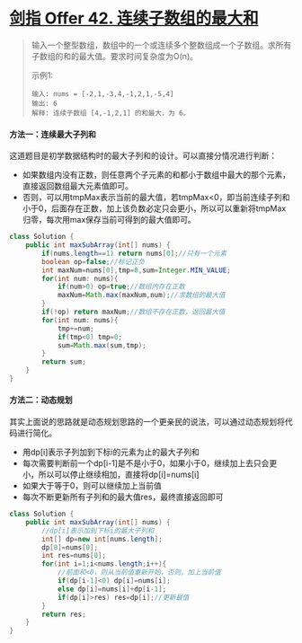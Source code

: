 # [剑指 Offer 42. 连续子数组的最大和](https://leetcode-cn.com/problems/lian-xu-zi-shu-zu-de-zui-da-he-lcof/)

>输入一个整型数组，数组中的一个或连续多个整数组成一个子数组。求所有子数组的和的最大值。要求时间复杂度为O(n)。
>
> 示例1:
>
>~~~
>输入: nums = [-2,1,-3,4,-1,2,1,-5,4]
>输出: 6
>解释: 连续子数组 [4,-1,2,1] 的和最大，为 6。
>~~~

#### 方法一：连续最大子列和

这道题目是初学数据结构时的最大子列和的设计。可以直接分情况进行判断：

- 如果数组内没有正数，则任意两个子元素的和都小于数组中最大的那个元素，直接返回数组最大元素值即可。
- 否则，可以用tmpMax表示当前的最大值，若tmpMax<0，即当前连续子列和小于0，后面存在正数，加上该负数必定只会更小，所以可以重新将tmpMax归零，每次用max保存当前可得到的最大值即可。

~~~java
class Solution {
    public int maxSubArray(int[] nums) {
        if(nums.length==1) return nums[0];//只有一个元素
        boolean op=false;//标记正负
        int maxNum=nums[0],tmp=0,sum=Integer.MIN_VALUE;
        for(int num: nums){
            if(num>0) op=true;//数组内存在正数
            maxNum=Math.max(maxNum,num);//求数组的最大值
        }
        if(!op) return maxNum;//数组不存在正数，返回最大值
        for(int num: nums){
            tmp+=num;
            if(tmp<0) tmp=0;
            sum=Math.max(sum,tmp);
        }
        return sum;
    }
}
~~~

#### 方法二：动态规划

其实上面说的思路就是动态规划思路的一个更亲民的说法，可以通过动态规划将代码进行简化。

- 用dp[i]表示子列加到下标i的元素为止的最大子列和
- 每次需要判断前一个dp[i-1]是不是小于0，如果小于0，继续加上去只会更小，所以可以停止继续相加，直接将dp[i]=nums[i]
- 如果大于等于0，则可以继续加上当前值
- 每次不断更新所有子列和的最大值res，最终直接返回即可

~~~java
class Solution {
    public int maxSubArray(int[] nums) {
        //dp[i]表示加到下标i的最大子列和
        int[] dp=new int[nums.length];
        dp[0]=nums[0];
        int res=nums[0];
        for(int i=1;i<nums.length;i++){
            //前面和<0，则从当前值重新开始，否则，加上当前值
            if(dp[i-1]<0) dp[i]=nums[i];
            else dp[i]=nums[i]+dp[i-1];
            if(dp[i]>res) res=dp[i];//更新最值
        }
        return res;
    }
}
~~~